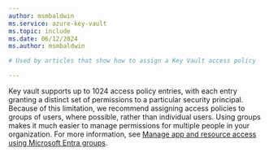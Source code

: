 ```yaml
---
author: msmbaldwin
ms.service: azure-key-vault
ms.topic: include
ms.date: 06/12/2024
ms.author: msmbaldwin

# Used by articles that show how to assign a Key Vault access policy

---
```


Key vault supports up to 1024 access policy entries, with each entry granting a distinct set of permissions to a particular security principal. Because of this limitation, we recommend assigning access policies to groups of users, where possible, rather than individual users. Using groups makes it much easier to manage permissions for multiple people in your organization. For more information, see [Manage app and resource access using Microsoft Entra groups](/entra/fundamentals/how-to-manage-groups).
